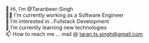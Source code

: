 
👋 Hi, I’m @Taranbeer-Singh <br>
👨‍💻 I'm currently working as a Software Engineer <br>
👀 I’m interested in ..Fullstack Development <br>
🌱 I’m currently learning new technologies <br>
📫 How to reach me ... mail @ taran.ts.singh@gmail.com <br>
